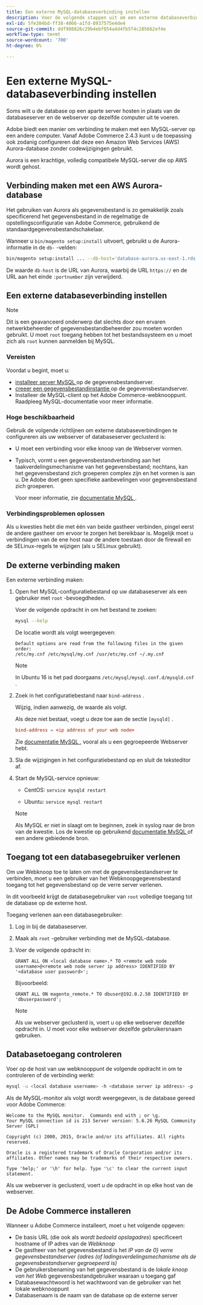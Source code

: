 ```yaml
---
title: Een externe MySQL-databaseverbinding instellen
description: Voer de volgende stappen uit om een externe databaseverbinding te configureren voor installaties op locatie van Adobe Commerce.
exl-id: 5fe304bd-ff38-4066-a1fd-8937575e4de4
source-git-commit: ddf988826c29b4ebf054a4d4fb5f4c285662ef4e
workflow-type: tm+mt
source-wordcount: '700'
ht-degree: 0%

---
```


# Een externe MySQL-databaseverbinding instellen

Soms wilt u de database op een aparte server hosten in plaats van de databaseserver en de webserver op dezelfde computer uit te voeren.

Adobe biedt een manier om verbinding te maken met een MySQL-server op een andere computer. Vanaf Adobe Commerce 2.4.3 kunt u de toepassing ook zodanig configureren dat deze een Amazon Web Services (AWS) Aurora-database zonder codewijzigingen gebruikt.

Aurora is een krachtige, volledig compatibele MySQL-server die op AWS wordt gehost.

## Verbinding maken met een AWS Aurora-database

Het gebruiken van Aurora als gegevensbestand is zo gemakkelijk zoals specificerend het gegevensbestand in de regelmatige de opstellingsconfiguratie van Adobe Commerce, gebruikend de standaardgegevensbestandschakelaar.

Wanneer u `bin/magento setup:install` uitvoert, gebruikt u de Aurora-informatie in de `db-` -velden:

```bash
bin/magento setup:install ... --db-host='database-aurora.us-east-1.rds.amazonaws.com' --db-name='magento2' --db-user='username' --db-password='password' ...
```

De waarde `db-host` is de URL van Aurora, waarbij de URL `https://` en de URL aan het einde `:portnumber` zijn verwijderd.

## Een externe databaseverbinding instellen

>[!NOTE]
>
>Dit is een geavanceerd onderwerp dat slechts door een ervaren netwerkbeheerder of gegevensbestandbeheerder zou moeten worden gebruikt. U moet `root` toegang hebben tot het bestandssysteem en u moet zich als `root` kunnen aanmelden bij MySQL.

### Vereisten

Voordat u begint, moet u:

* [ installeer server MySQL ](mysql.md) op de gegevensbestandserver.
* [ creeer een gegevensbestandinstantie ](mysql.md#configuring-the-database-instance) op de gegevensbestandserver.
* Installeer de MySQL-client op het Adobe Commerce-webknooppunt. Raadpleeg MySQL-documentatie voor meer informatie.

### Hoge beschikbaarheid

Gebruik de volgende richtlijnen om externe databaseverbindingen te configureren als uw webserver of databaseserver geclusterd is:

* U moet een verbinding voor elke knoop van de Webserver vormen.
* Typisch, vormt u een gegevensbestandverbinding aan het taakverdelingsmechanisme van het gegevensbestand; nochtans, kan het gegevensbestand zich groeperen complex zijn en het vormen is aan u. De Adobe doet geen specifieke aanbevelingen voor gegevensbestand zich groeperen.

  Voor meer informatie, zie [ documentatie MySQL ](https://dev.mysql.com/doc/refman/5.6/en/mysql-cluster.html).

### Verbindingsproblemen oplossen

Als u kwesties hebt die met één van beide gastheer verbinden, pingel eerst de andere gastheer om ervoor te zorgen het bereikbaar is. Mogelijk moet u verbindingen van de ene host naar de andere toestaan door de firewall en de SELinux-regels te wijzigen (als u SELinux gebruikt).

## De externe verbinding maken

Een externe verbinding maken:

1. Open het MySQL-configuratiebestand op uw databaseserver als een gebruiker met `root` -bevoegdheden.

   Voer de volgende opdracht in om het bestand te zoeken:

   ```bash
   mysql --help
   ```

   De locatie wordt als volgt weergegeven:

   ```terminal
   Default options are read from the following files in the given order:
   /etc/my.cnf /etc/mysql/my.cnf /usr/etc/my.cnf ~/.my.cnf
   ```

   >[!NOTE]
   >
   >In Ubuntu 16 is het pad doorgaans `/etc/mysql/mysql.conf.d/mysqld.cnf` .

1. Zoek in het configuratiebestand naar `bind-address` .

   Wijzig, indien aanwezig, de waarde als volgt.

   Als deze niet bestaat, voegt u deze toe aan de sectie `[mysqld]` .

   ```conf
   bind-address = <ip address of your web node>
   ```

   Zie [ documentatie MySQL ](https://dev.mysql.com/doc/refman/5.6/en/server-options.html), vooral als u een gegroepeerde Webserver hebt.

1. Sla de wijzigingen in het configuratiebestand op en sluit de teksteditor af.
1. Start de MySQL-service opnieuw:

   * CentOS: `service mysqld restart`

   * Ubuntu: `service mysql restart`

   >[!NOTE]
   >
   >Als MySQL er niet in slaagt om te beginnen, zoek in syslog naar de bron van de kwestie. Los de kwestie op gebruikend [ documentatie MySQL ](https://dev.mysql.com/doc/refman/5.6/en/server-options.html#option_mysqld_bind-address) of een andere gebiedende bron.

## Toegang tot een databasegebruiker verlenen

Om uw Webknoop toe te laten om met de gegevensbestandserver te verbinden, moet u een gebruiker van het Webknoopgegevensbestand toegang tot het gegevensbestand op de verre server verlenen.

In dit voorbeeld krijgt de databasegebruiker van `root` volledige toegang tot de database op de externe host.

Toegang verlenen aan een databasegebruiker:

1. Log in bij de databaseserver.
1. Maak als `root` -gebruiker verbinding met de MySQL-database.
1. Voer de volgende opdracht in:

   ```shell
   GRANT ALL ON <local database name>.* TO <remote web node username>@<remote web node server ip address> IDENTIFIED BY '<database user password>';
   ```

   Bijvoorbeeld:

   ```shell
   GRANT ALL ON magento_remote.* TO dbuser@192.0.2.50 IDENTIFIED BY 'dbuserpassword';
   ```

   >[!NOTE]
   >
   >Als uw webserver geclusterd is, voert u op elke webserver dezelfde opdracht in. U moet voor elke webserver dezelfde gebruikersnaam gebruiken.

## Databasetoegang controleren

Voer op de host van uw webknooppunt de volgende opdracht in om te controleren of de verbinding werkt:

```bash
mysql -u <local database username> -h <database server ip address> -p
```

Als de MySQL-monitor als volgt wordt weergegeven, is de database gereed voor Adobe Commerce:

```terminal
Welcome to the MySQL monitor.  Commands end with ; or \g.
Your MySQL connection id is 213 Server version: 5.6.26 MySQL Community Server (GPL)

Copyright (c) 2000, 2015, Oracle and/or its affiliates. All rights reserved.

Oracle is a registered trademark of Oracle Corporation and/or its affiliates. Other names may be trademarks of their respective owners.

Type 'help;' or '\h' for help. Type '\c' to clear the current input statement.
```

Als uw webserver is geclusterd, voert u de opdracht in op elke host van de webserver.

## De Adobe Commerce installeren

Wanneer u Adobe Commerce installeert, moet u het volgende opgeven:

* De basis URL (die ook als *wordt bedoeld opslagadres*) specificeert hostname of IP adres van de *Webknoop*
* De gastheer van het gegevensbestand is het *IP van de 0} verre gegevensbestandserver {adres (of ladingsverdelingsmechanisme als de gegevensbestandserver gegroepeerd is)*
* De gebruikersbenaming van het gegevensbestand is de *lokale knoop van het Web* gegevensbestandgebruiker waaraan u toegang gaf
* Databasewachtwoord is het wachtwoord van de gebruiker van het lokale webknooppunt
* Databasenaam is de naam van de database op de externe server
